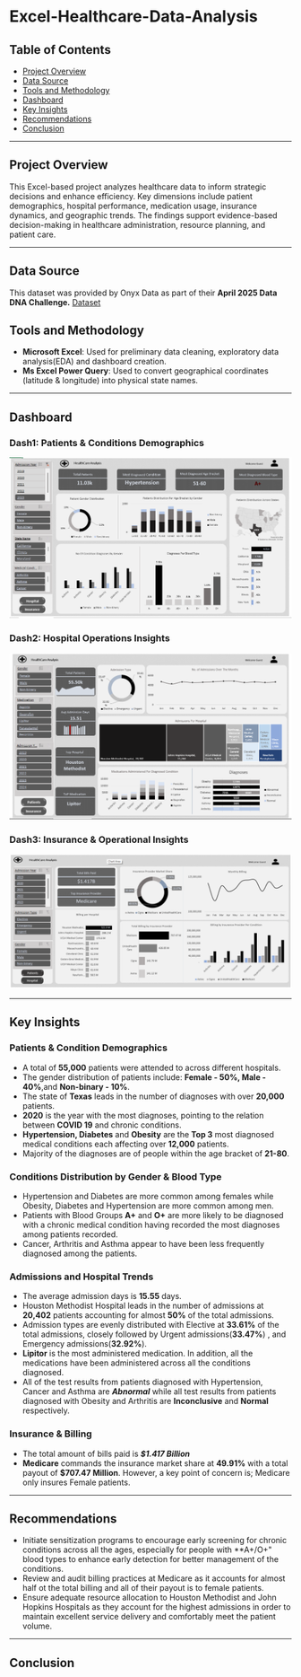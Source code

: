 # Excel-Healthcare-Data-Analysis
## Table of Contents

* [Project Overview](#project-overview)
* [Data Source](#data-source)
* [Tools and Methodology](#tools-and-methodology)
* [Dashboard](#dashboard)
* [Key Insights](#key-insights)
* [Recommendations](#recommendations)
* [Conclusion](#conclusion)
  
***

## Project Overview <a name="project-overview"></a>

This Excel-based project analyzes healthcare data to inform strategic decisions and enhance efficiency. Key dimensions include patient demographics, hospital performance, medication usage, insurance dynamics, and geographic trends. The findings support evidence-based decision-making in healthcare administration, resource planning, and patient care.

***

## Data Source <a name="data-source"></a>

This dataset was provided by Onyx Data as part of their **April 2025 Data DNA Challenge.** [Dataset](https://github.com/123583/Excel-Healthcare-Data-Analysis/blob/main/Healthcare%20Analysis%20Dataset%20(1).xlsx)

## Tools and Methodology <a name = "tools-and-methodology"></a>

* **Microsoft Excel**: Used for preliminary data cleaning, exploratory data analysis(EDA) and dashboard creation.
*  **Ms Excel Power Query**: Used to convert geographical coordinates (latitude & longitude) into physical state names.

***

## Dashboard <a name = "dashboard"></a>

### Dash1: Patients & Conditions Demographics

![Patient Dashboard](https://github.com/123583/Excel-Healthcare-Data-Analysis/blob/main/Patient%20Dashboard.png)



### Dash2: Hospital Operations Insights

![Hospital Dshboard](https://github.com/123583/Excel-Healthcare-Data-Analysis/blob/main/Hospital%20Dashboard.png)



### Dash3: Insurance & Operational Insights 

![Insurance Dashboard](https://github.com/123583/Excel-Healthcare-Data-Analysis/blob/main/Insurance%20Dashboard.png)

***

## Key Insights <a name = "key-insights"></a>

### Patients & Condition Demographics

 * A total of **55,000** patients were attended to across different hospitals.
 * The gender distribution of patients include: **Female - 50%, Male -     
   40%**,and **Non-binary - 10%**.
 * The state of **Texas** leads in the number of diagnoses with over **20,000** 
   patients.
 * **2020** is the year with the most diagnoses, pointing to the relation 
   between **COVID 19** and chronic conditions.
 * **Hypertension, Diabetes** and **Obesity** are the **Top 3** most diagnosed 
   medical conditions each affecting over **12,000** patients.
 * Majority of the diagnoses are of people within the age bracket of **21-80**.

### Conditions Distribution by Gender & Blood Type

 * Hypertension and Diabetes are more common among females while Obesity, 
   Diabetes and Hypertension are more common among men.
 * Patients with Blood Groups **A+** and **O+** are more likely to be diagnosed 
   with a chronic medical condition having recorded the most diagnoses among 
   patients recorded.
 * Cancer, Arthritis and Asthma appear to have been less frequently diagnosed 
   among the patients.

### Admissions and Hospital Trends

 * The average admission days is **15.55** days.
 * Houston Methodist Hospital leads in the number of admissions at **20,402** 
  patients accounting for almost **50%** of the total admissions.
 * Admission types are evenly distributed with Elective at **33.61%** of the 
   total admissions, closely followed by Urgent admissions(**33.47%**) , and 
   Emergency admissions(**32.92%**).
 * **Lipitor** is the most administered medication. In addition, all the 
   medications have been administered across all the conditions diagnosed.
 * All of the test results from patients diagnosed with Hypertension, 
   Cancer and Asthma are ***Abnormal*** while all test results from 
   patients diagnosed with Obesity and Arthritis are **Inconclusive** 
   and **Normal** respectively.

### Insurance & Billing

  * The total amount of bills paid is ***$1.417 Billion***
  * **Medicare** commands the insurance market share at **49.91%** with 
    a total payout of **$707.47 Million**. However, a key point of 
    concern is; Medicare only insures Female patients.

***

## Recommendations <a name= "recommendations"></a>

  * Initiate sensitization programs to encourage early screening for 
    chronic conditions across all the ages, especially for people with 
    **A+/O+" blood types to enhance early detection for better management 
    of the conditions.
  * Review and audit billing practices at Medicare as it accounts for 
    almost half ot the total billing and all of their payout is to female 
    patients.
  * Ensure adequate resource allocation to Houston Methodist and John 
    Hopkins Hospitals as they account for the highest admissions in order 
    to maintain excellent service delivery and comfortably meet the 
    patient volume.

***

## Conclusion <a name= "conclusion"></a>
